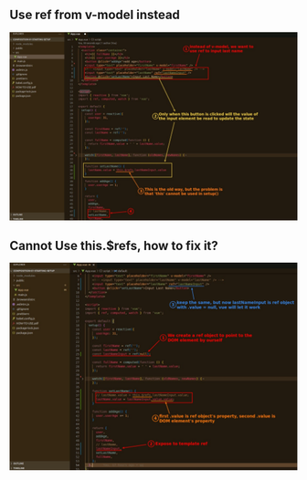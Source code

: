 ## **Use ref from v-model instead**

![Alt turn v-model to ref](pic/01.jpg)

## **Cannot Use this.$refs, how to fix it?**

![Alt fix](pic/02.jpg)
